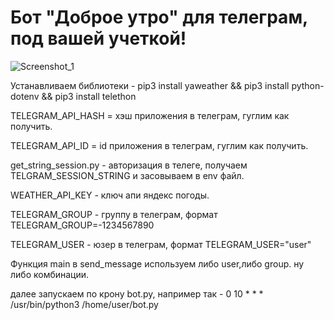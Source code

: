# Бот "Доброе утро" для телеграм, под вашей учеткой!
![Screenshot_1](https://user-images.githubusercontent.com/12657938/177186433-e743280a-ecb7-45f1-b59b-930b94ef9d9e.png)

Устанавливаем библиотеки - pip3 install yaweather && pip3 install python-dotenv && pip3 install telethon

TELEGRAM_API_HASH = хэш приложения в телеграм, гуглим как получить.

TELEGRAM_API_ID = id приложения в телеграм, гуглим как получить. 

get_string_session.py - авторизация в телеге, получаем TELGRAM_SESSION_STRING и засовываем в env файл.

WEATHER_API_KEY - ключ апи яндекс погоды.

TELEGRAM_GROUP - группу в телеграм, формат TELEGRAM_GROUP=-1234567890

TELEGRAM_USER - юзер в телеграм, формат TELEGRAM_USER="user"

Функция main в send_message используем либо user,либо group. ну либо комбинации.

далее запускаем по крону bot.py, например так - 0 10 * * * /usr/bin/python3 /home/user/bot.py
